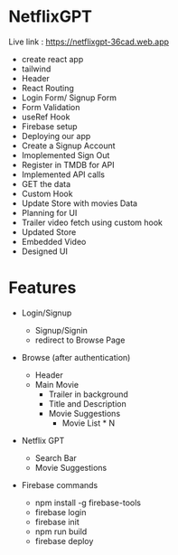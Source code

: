# NetflixGPT

Live link : https://netflixgpt-36cad.web.app

- create react app
- tailwind
- Header
- React Routing
- Login Form/ Signup Form
- Form Validation
- useRef Hook
- Firebase setup
- Deploying our app
- Create a Signup Account
- Imoplemented Sign Out
- Register in TMDB for API
- Implemented API calls
- GET the data 
- Custom Hook
- Update Store with movies Data
- Planning for UI
- Trailer video fetch using custom hook
- Updated Store
- Embedded Video
- Designed UI



# Features

- Login/Signup
    - Signup/Signin
    - redirect to Browse Page

- Browse (after authentication)
    - Header
    - Main Movie
        - Trailer in background
        - Title and Description
        - Movie Suggestions
            - Movie List * N

- Netflix GPT
    - Search Bar
    - Movie Suggestions 
    

- Firebase commands
    - npm install -g firebase-tools
    - firebase login
    - firebase init
    - npm run build
    - firebase deploy